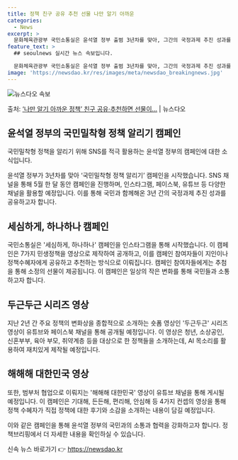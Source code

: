```yaml
---
title: 정책 친구 공유 추천 선물 나만 알기 아까운
categories:
  - News
excerpt: >
  문화체육관광부 국민소통실은 윤석열 정부 출범 3년차를 맞아, 그간의 국정과제 추진 성과를 국민과 공유하는 취…
feature_text: >
  ## seoulnews 실시간 뉴스 속보입니다.

  문화체육관광부 국민소통실은 윤석열 정부 출범 3년차를 맞아, 그간의 국정과제 추진 성과를 국민과 공유하는 취…
image: 'https://newsdao.kr/res/images/meta/newsdao_breakingnews.jpg'
---
```


![뉴스다오 속보](https://newsdao.kr/res/images/meta/newsdao_breakingnews.jpg)

<p>출처: <a href="https://newsdao.kr/3775" rel="dofollow">‘나만 알기 아까운 정책’ 친구 공유·추천하면 선물이…</a> | 뉴스다오</p>

<h2 data-ke-size="size26">윤석열 정부의 국민밀착형 정책 알리기 캠페인</h2>
국민밀착형 정책을 알리기 위해 SNS를 적극 활용하는 윤석열 정부의 캠페인에 대한 소식입니다.

윤석열 정부가 3년차를 맞아 ‘국민밀착형 정책 알리기’ 캠페인을 시작했습니다. SNS 채널을 통해 5월 한 달 동안 캠페인을 진행하며, 인스타그램, 페이스북, 유튜브 등 다양한 채널을 활용할 예정입니다. 이를 통해 국민과 함께해온 3년 간의 국정과제 추진 성과를 공유하고자 합니다.

<h2 data-ke-size="size26">세심하게, 하나하나 캠페인</h2>
국민소통실은 '세심하게, 하나하나' 캠페인을 인스타그램을 통해 시작했습니다. 이 캠페인은 7가지 민생정책을 영상으로 제작하여 공개하고, 이를 캠페인 참여자들이 지인이나 정책수혜자에게 공유하고 추천하는 방식으로 이뤄집니다. 캠페인 참여자들에게는 추첨을 통해 소정의 선물이 제공됩니다. 이 캠페인은 일상의 작은 변화를 통해 국민들과 소통하고자 합니다.

<h2 data-ke-size="size26">두근두근 시리즈 영상</h2>
지난 2년 간 주요 정책의 변화상을 종합적으로 소개하는 숏폼 영상인 '두근두근' 시리즈 영상이 유튜브와 페이스북 채널을 통해 공개될 예정입니다. 이 영상은 청년, 소상공인, 신혼부부, 육아 부모, 취약계층 등을 대상으로 한 정책들을 소개하는데, AI 목소리를 활용하여 재치있게 제작될 예정입니다.

<h2 data-ke-size="size26">해해해 대한민국 영상</h2>
또한, 범부처 협업으로 이뤄지는 '해해해 대한민국' 영상이 유튜브 채널을 통해 게시될 예정입니다. 이 캠페인은 기대해, 든든해, 편리해, 안심해 등 4가지 컨셉의 영상을 통해 정책 수혜자가 직접 정책에 대한 후기와 소감을 소개하는 내용이 담길 예정입니다.

이와 같은 캠페인을 통해 윤석열 정부의 국민과의 소통과 협력을 강화하고자 합니다. 정책브리핑에서 더 자세한 내용을 확인하실 수 있습니다. 

신속 뉴스 바로가기 👉 <a href="https://newsdao.kr" rel="dofollow">https://newsdao.kr</a>


